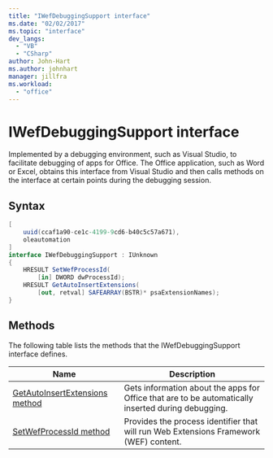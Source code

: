 ```yaml
---
title: "IWefDebuggingSupport interface"
ms.date: "02/02/2017"
ms.topic: "interface"
dev_langs:
  - "VB"
  - "CSharp"
author: John-Hart
ms.author: johnhart
manager: jillfra
ms.workload:
  - "office"
---
```

# IWefDebuggingSupport interface
  Implemented by a debugging environment, such as Visual Studio, to facilitate debugging of apps for Office. The Office application, such as Word or Excel, obtains this interface from Visual Studio and then calls methods on the interface at certain points during the debugging session.

## Syntax

```csharp
[
    uuid(ccaf1a90-ce1c-4199-9cd6-b40c5c57a671),
    oleautomation
]
interface IWefDebuggingSupport : IUnknown
{
    HRESULT SetWefProcessId(
        [in] DWORD dwProcessId);
    HRESULT GetAutoInsertExtensions(
        [out, retval] SAFEARRAY(BSTR)* psaExtensionNames);
}
```

## Methods
 The following table lists the methods that the IWefDebuggingSupport interface defines.

|Name|Description|
|----------|-----------------|
|[GetAutoInsertExtensions method](../vsto/getautoinsertextensions-method.md)|Gets information about the apps for Office that are to be automatically inserted during debugging.|
|[SetWefProcessId method](../vsto/setwefprocessid-method.md)|Provides the process identifier that will run Web Extensions Framework (WEF) content.|
